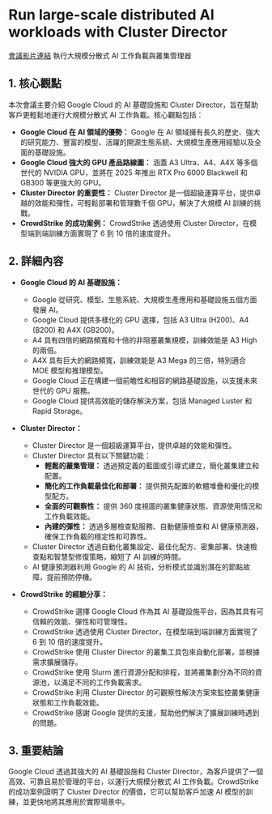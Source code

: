# Run large-scale distributed AI workloads with Cluster Director
[會議影片連結](https://www.youtube.com/watch?v=RmXW3UIxMYg)
執行大規模分散式 AI 工作負載與叢集管理器

## 1. 核心觀點

本次會議主要介紹 Google Cloud 的 AI 基礎設施和 Cluster Director，旨在幫助客戶更輕鬆地運行大規模分散式 AI 工作負載。核心觀點包括：

*   **Google Cloud 在 AI 領域的優勢：** Google 在 AI 領域擁有長久的歷史、強大的研究能力、豐富的模型、活躍的開源生態系統、大規模生產應用經驗以及全面的基礎設施。
*   **Google Cloud 強大的 GPU 產品路線圖：** 涵蓋 A3 Ultra、A4、A4X 等多個世代的 NVIDIA GPU，並將在 2025 年推出 RTX Pro 6000 Blackwell 和 GB300 等更強大的 GPU。
*   **Cluster Director 的重要性：** Cluster Director 是一個超級運算平台，提供卓越的效能和彈性，可輕鬆部署和管理數千個 GPU，解決了大規模 AI 訓練的挑戰。
*   **CrowdStrike 的成功案例：** CrowdStrike 透過使用 Cluster Director，在模型端到端訓練方面實現了 6 到 10 倍的速度提升。

## 2. 詳細內容

*   **Google Cloud 的 AI 基礎設施：**
    *   Google 從研究、模型、生態系統、大規模生產應用和基礎設施五個方面發展 AI。
    *   Google Cloud 提供多樣化的 GPU 選擇，包括 A3 Ultra (H200)、A4 (B200) 和 A4X (GB200)。
    *   A4 具有四倍的網路頻寬和十倍的非阻塞叢集規模，訓練效能是 A3 High 的兩倍。
    *   A4X 具有巨大的網路頻寬，訓練效能是 A3 Mega 的三倍，特別適合 MOE 模型和推理模型。
    *   Google Cloud 正在構建一個前瞻性和相容的網路基礎設施，以支援未來世代的 GPU 服務。
    *   Google Cloud 提供高效能的儲存解決方案，包括 Managed Luster 和 Rapid Storage。

*   **Cluster Director：**
    *   Cluster Director 是一個超級運算平台，提供卓越的效能和彈性。
    *   Cluster Director 具有以下關鍵功能：
        *   **輕鬆的叢集管理：** 透過預定義的藍圖或引導式建立，簡化叢集建立和配置。
        *   **簡化的工作負載最佳化和部署：** 提供預先配置的軟體堆疊和優化的模型配方。
        *   **全面的可觀察性：** 提供 360 度視圖的叢集健康狀態、資源使用情況和工作負載效能。
        *   **內建的彈性：** 透過多層檢查點服務、自動健康檢查和 AI 健康預測器，確保工作負載的穩定性和可靠性。
    *   Cluster Director 透過自動化叢集設定、最佳化配方、密集部署、快速檢查點和智慧型修復策略，縮短了 AI 訓練的時間。
    *   AI 健康預測器利用 Google 的 AI 技術，分析模式並識別潛在的節點故障，提前預防停機。

*   **CrowdStrike 的經驗分享：**
    *   CrowdStrike 選擇 Google Cloud 作為其 AI 基礎設施平台，因為其具有可信賴的效能、彈性和可管理性。
    *   CrowdStrike 透過使用 Cluster Director，在模型端到端訓練方面實現了 6 到 10 倍的速度提升。
    *   CrowdStrike 使用 Cluster Director 的叢集工具包來自動化部署，並根據需求擴展儲存。
    *   CrowdStrike 使用 Slurm 進行資源分配和排程，並將叢集劃分為不同的資源池，以滿足不同的工作負載需求。
    *   CrowdStrike 利用 Cluster Director 的可觀察性解決方案來監控叢集健康狀態和工作負載效能。
    *   CrowdStrike 感謝 Google 提供的支援，幫助他們解決了擴展訓練時遇到的問題。

## 3. 重要結論

Google Cloud 透過其強大的 AI 基礎設施和 Cluster Director，為客戶提供了一個高效、可靠且易於管理的平台，以運行大規模分散式 AI 工作負載。CrowdStrike 的成功案例證明了 Cluster Director 的價值，它可以幫助客戶加速 AI 模型的訓練，並更快地將其應用於實際場景中。
